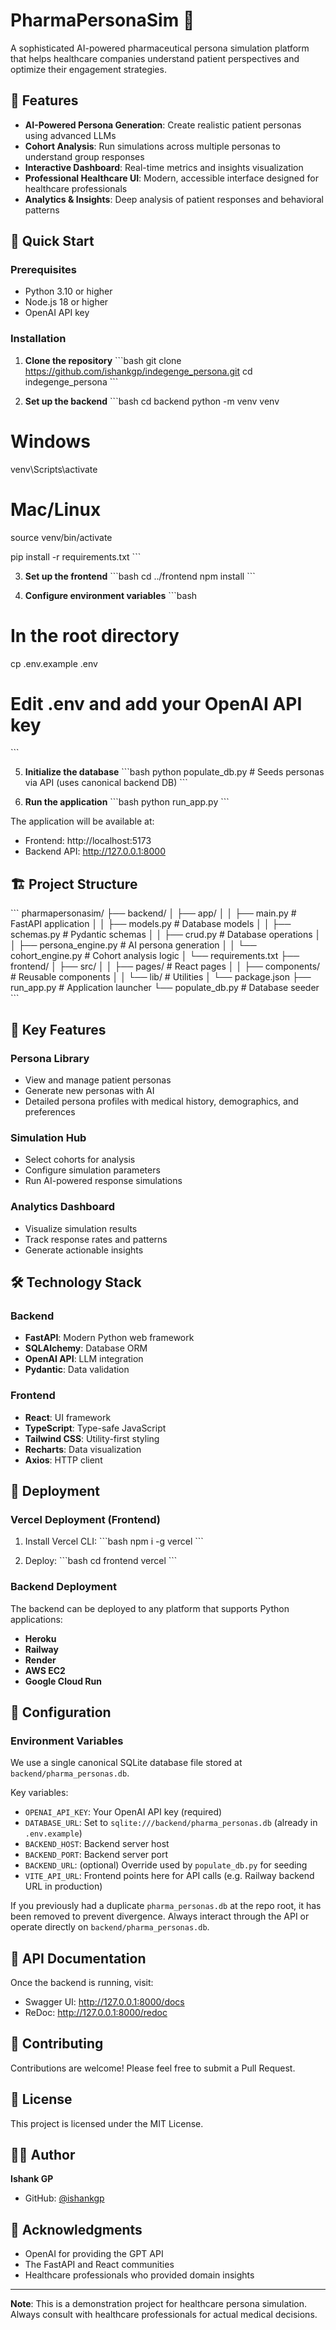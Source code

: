 # PharmaPersonaSim 🏥

A sophisticated AI-powered pharmaceutical persona simulation platform that helps healthcare companies understand patient perspectives and optimize their engagement strategies.

## 🌟 Features

- **AI-Powered Persona Generation**: Create realistic patient personas using advanced LLMs
- **Cohort Analysis**: Run simulations across multiple personas to understand group responses
- **Interactive Dashboard**: Real-time metrics and insights visualization
- **Professional Healthcare UI**: Modern, accessible interface designed for healthcare professionals
- **Analytics & Insights**: Deep analysis of patient responses and behavioral patterns

## 🚀 Quick Start

### Prerequisites

- Python 3.10 or higher
- Node.js 18 or higher
- OpenAI API key

### Installation

1. **Clone the repository**
\`\`\`bash
git clone https://github.com/ishankgp/indegenge_persona.git
cd indegenge_persona
\`\`\`

2. **Set up the backend**
\`\`\`bash
cd backend
python -m venv venv
# Windows
venv\Scripts\activate
# Mac/Linux
source venv/bin/activate

pip install -r requirements.txt
\`\`\`

3. **Set up the frontend**
\`\`\`bash
cd ../frontend
npm install
\`\`\`

4. **Configure environment variables**
\`\`\`bash
# In the root directory
cp .env.example .env
# Edit .env and add your OpenAI API key
\`\`\`

5. **Initialize the database**
\`\`\`bash
python populate_db.py  # Seeds personas via API (uses canonical backend DB)
\`\`\`

6. **Run the application**
\`\`\`bash
python run_app.py
\`\`\`

The application will be available at:
- Frontend: http://localhost:5173
- Backend API: http://127.0.0.1:8000

## 🏗️ Project Structure

\`\`\`
pharmapersonasim/
├── backend/
│   ├── app/
│   │   ├── main.py          # FastAPI application
│   │   ├── models.py        # Database models
│   │   ├── schemas.py       # Pydantic schemas
│   │   ├── crud.py          # Database operations
│   │   ├── persona_engine.py # AI persona generation
│   │   └── cohort_engine.py  # Cohort analysis logic
│   └── requirements.txt
├── frontend/
│   ├── src/
│   │   ├── pages/           # React pages
│   │   ├── components/      # Reusable components
│   │   └── lib/             # Utilities
│   └── package.json
├── run_app.py               # Application launcher
└── populate_db.py           # Database seeder
\`\`\`

## 📱 Key Features

### Persona Library
- View and manage patient personas
- Generate new personas with AI
- Detailed persona profiles with medical history, demographics, and preferences

### Simulation Hub
- Select cohorts for analysis
- Configure simulation parameters
- Run AI-powered response simulations

### Analytics Dashboard
- Visualize simulation results
- Track response rates and patterns
- Generate actionable insights

## 🛠️ Technology Stack

### Backend
- **FastAPI**: Modern Python web framework
- **SQLAlchemy**: Database ORM
- **OpenAI API**: LLM integration
- **Pydantic**: Data validation

### Frontend
- **React**: UI framework
- **TypeScript**: Type-safe JavaScript
- **Tailwind CSS**: Utility-first styling
- **Recharts**: Data visualization
- **Axios**: HTTP client

## 🚢 Deployment

### Vercel Deployment (Frontend)

1. Install Vercel CLI:
\`\`\`bash
npm i -g vercel
\`\`\`

2. Deploy:
\`\`\`bash
cd frontend
vercel
\`\`\`

### Backend Deployment

The backend can be deployed to any platform that supports Python applications:
- **Heroku**
- **Railway**
- **Render**
- **AWS EC2**
- **Google Cloud Run**

## 🔧 Configuration

### Environment Variables

We use a single canonical SQLite database file stored at `backend/pharma_personas.db`.

Key variables:
- `OPENAI_API_KEY`: Your OpenAI API key (required)
- `DATABASE_URL`: Set to `sqlite:///backend/pharma_personas.db` (already in `.env.example`)
- `BACKEND_HOST`: Backend server host
- `BACKEND_PORT`: Backend server port
- `BACKEND_URL`: (optional) Override used by `populate_db.py` for seeding
- `VITE_API_URL`: Frontend points here for API calls (e.g. Railway backend URL in production)

If you previously had a duplicate `pharma_personas.db` at the repo root, it has been removed to prevent divergence. Always interact through the API or operate directly on `backend/pharma_personas.db`.

## 📝 API Documentation

Once the backend is running, visit:
- Swagger UI: http://127.0.0.1:8000/docs
- ReDoc: http://127.0.0.1:8000/redoc

## 🤝 Contributing

Contributions are welcome! Please feel free to submit a Pull Request.

## 📄 License

This project is licensed under the MIT License.

## 👨‍💻 Author

**Ishank GP**
- GitHub: [@ishankgp](https://github.com/ishankgp)

## 🙏 Acknowledgments

- OpenAI for providing the GPT API
- The FastAPI and React communities
- Healthcare professionals who provided domain insights

---

**Note**: This is a demonstration project for healthcare persona simulation. Always consult with healthcare professionals for actual medical decisions.
